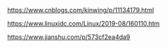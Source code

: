 https://www.cnblogs.com/kinwing/p/11134179.html

https://www.linuxidc.com/Linux/2019-08/160110.htm

https://www.jianshu.com/p/573cf2ea4da9